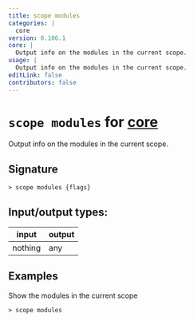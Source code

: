 ```yaml
---
title: scope modules
categories: |
  core
version: 0.106.1
core: |
  Output info on the modules in the current scope.
usage: |
  Output info on the modules in the current scope.
editLink: false
contributors: false
---
```

<!-- This file is automatically generated. Please edit the command in https://github.com/nushell/nushell instead. -->

# `scope modules` for [core](/commands/categories/core.md)

<div class='command-title'>Output info on the modules in the current scope.</div>

## Signature

```> scope modules {flags} ```


## Input/output types:

| input   | output |
| ------- | ------ |
| nothing | any    |
## Examples

Show the modules in the current scope
```nu
> scope modules

```
